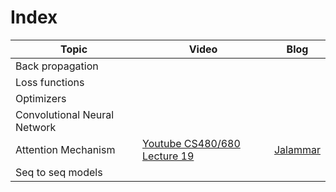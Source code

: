 # Index <a name='index'></a>

| Topic | Video | Blog |
|-------|-------|------|
| Back propagation | | |
| Loss functions | | |
| Optimizers | | |
| Convolutional Neural Network | | |
|Attention Mechanism | [Youtube CS480/680 Lecture 19](https://youtu.be/OyFJWRnt_AY) | [Jalammar](http://jalammar.github.io/illustrated-transformer/) |
| Seq to seq models | | |
